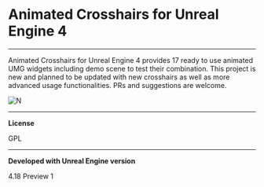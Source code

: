 # Animated Crosshairs for Unreal Engine 4
----------
Animated Crosshairs for Unreal Engine 4 provides 17 ready to use animated UMG widgets including demo scene to test their combination. This project is new and planned to be updated with new crosshairs as well as more advanced usage functionalities. PRs and suggestions are welcome.

![N](http://public.sumfx.net/i/assets/animatedcrosshairs_github1.gif)

----------
**License**

GPL

----------
**Developed with Unreal Engine version**

4.18 Preview 1

